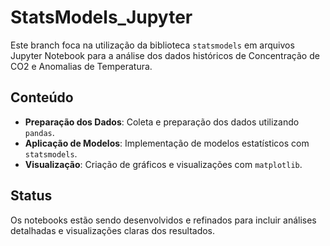 # StatsModels_Jupyter

Este branch foca na utilização da biblioteca `statsmodels` em arquivos Jupyter Notebook para a análise dos dados históricos de Concentração de CO2 e Anomalias de Temperatura.

## Conteúdo

- **Preparação dos Dados**: Coleta e preparação dos dados utilizando `pandas`.
- **Aplicação de Modelos**: Implementação de modelos estatísticos com `statsmodels`.
- **Visualização**: Criação de gráficos e visualizações com `matplotlib`.

## Status

Os notebooks estão sendo desenvolvidos e refinados para incluir análises detalhadas e visualizações claras dos resultados.
